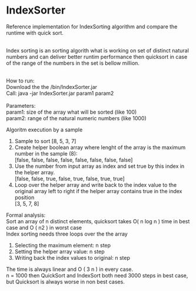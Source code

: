 # IndexSorter
 
Reference implementation for IndexSorting algorithm and compare the runtime with quick sort. <BR><BR>

Index sorting is an sorting algorith what is working on set of distinct natural numbers and can deliver better runtim performance then quicksort in case of the range of the numbers in the set is bellow million.<BR><BR>
 
How to run:<BR>
Download the the /bin/IndexSorter.jar <BR>
Call: java -jar  IndexSorter.jar param1 param2 <BR><BR>
Parameters: <BR>
 param1: size of the array what will be sorted (like 100)<BR>
 param2: range of the natural numeric numbers (like 1000)<BR>

Algoritm execution by a sample <BR>
 1. Sample to sort [8, 5, 3, 7] <BR>
 2. Create helper boolean array where lenght of the array is the maximum number in the sample (8): <BR>
 [false, false, false, false, false, false, false, false]<BR>
 3. Use the number from input array as index and set true by this index in the helper array. <BR>
 [false, false, true, false, true, false, true, true]<BR>
 4. Loop over the helper array and write back to the index value to the original array left to right if the helper array contains true in the index position<BR>
 [3, 5, 7, 8]<BR>
 
 Formal analysis: <BR>
 Sort an array of n distinct elements, quicksort takes O( n log n ) time in best case and O ( n2 ) in worst case<BR>
 Index sorting needs three loops over the the array<BR>
 1. Selecting the maximum element: n step<BR>
 2. Setting the helper array value: n step<BR>
 3. Writing back the index values to original: n step<BR>
 
 The time is always linear and O ( 3 n ) in every case.<BR>
 n = 1000 then QuickSort and IndexSort both need 3000 steps in best case, but Quicksort is always worse in non best cases.<BR>

 
